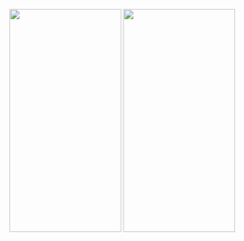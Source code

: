 <img src="https://user-images.githubusercontent.com/26844387/103460955-ad8ee180-4d40-11eb-95a0-6d88ce999be8.png" width="200" height="400" /> <img src="https://user-images.githubusercontent.com/26844387/103460967-c0a1b180-4d40-11eb-92a7-e60ded7a1d01.png" width="200" height="400" />
